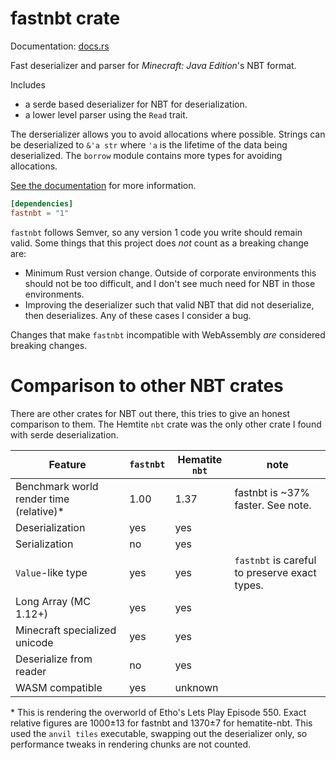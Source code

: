 # fastnbt crate

Documentation: [docs.rs](https://docs.rs/crate/fastnbt)

Fast deserializer and parser for *Minecraft: Java Edition*'s NBT format.

Includes

* a serde based deserializer for NBT for deserialization.
* a lower level parser using the `Read` trait.

The derserializer allows you to avoid allocations where possible. Strings can be
deserialized to `&'a str` where `'a` is the lifetime of the data being
deserialized. The `borrow` module contains more types for avoiding allocations.

[See the documentation](https://docs.rs/crate/fastnbt) for more information.

```toml
[dependencies]
fastnbt = "1"
```

`fastnbt` follows Semver, so any version 1 code you write should remain valid.
Some things that this project does *not* count as a breaking change are:

* Minimum Rust version change. Outside of corporate environments this should not
  be too difficult, and I don't see much need for NBT in those environments.
* Improving the deserializer such that valid NBT that did not deserialize, then
  deserializes. Any of these cases I consider a bug.

Changes that make `fastnbt` incompatible with WebAssembly *are* considered
breaking changes.

# Comparison to other NBT crates

There are other crates for NBT out there, this tries to give an honest
comparison to them. The Hemtite `nbt` crate was the only other crate I found with serde deserialization.

| Feature | `fastnbt` | Hematite `nbt` | note |
| ------- | --------- | -------------- | ---- |
| Benchmark world render time (relative)\* | 1.00 | 1.37 | fastnbt is ~37% faster. See note. |
| Deserialization | yes | yes | |
| Serialization | no | yes | |
| `Value`-like type | yes | yes | `fastnbt` is careful to preserve exact types. |
| Long Array (MC 1.12+) | yes | yes | | 
| Minecraft specialized unicode | yes | yes | |
| Deserialize from reader | no | yes | |
| WASM compatible | yes | unknown | | 


\* This is rendering the overworld of Etho's Lets Play Episode 550. Exact relative
figures are 1000±13 for fastnbt and 1370±7 for hematite-nbt. This used the
`anvil tiles` executable, swapping out the deserializer only, so performance
tweaks in rendering chunks are not counted.
